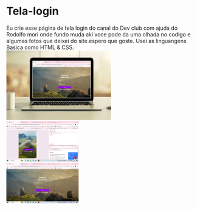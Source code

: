 # Tela-login
Eu crie esse página de tela login do canal do Dev club com ajuda do Rodolfo mori onde fundo muda aki voce pode da uma olhada no codigo e algumas fotos que deixei do site.espero que goste.
Usei as linguangens Basica como HTML & CSS.
<br>
<img src="https://github.com/Thais-enf/tela-login/blob/f1c0c136d3332cd666b4fa7d13e151bcba3b1169/Macbook.png">
<br>
<img src="https://github.com/Thais-enf/tela-login/blob/9b6c2c2a7574b0ed9ee1ea12ecd1a8f004f038e8/resposavidade.png" width=190px;>
<br>
<img src="https://github.com/Thais-enf/tela-login/blob/edc20d100891a89e0df9f741987dd981207f3ff6/tela%20login.png" width=190px;>
